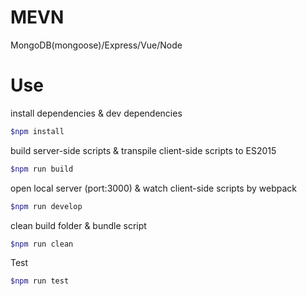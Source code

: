 # MEVN
MongoDB(mongoose)/Express/Vue/Node

# Use

install dependencies & dev dependencies
```bash
$npm install
```

build server-side scripts & transpile client-side scripts to ES2015
```bash
$npm run build
```

open local server (port:3000) & watch client-side scripts by webpack
```bash
$npm run develop
```

clean build folder & bundle script
```bash
$npm run clean
```

Test
```bash
$npm run test
```

